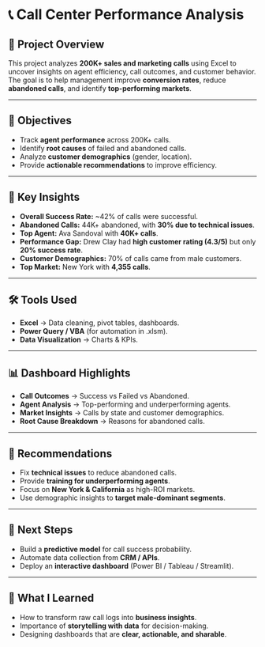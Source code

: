 # 📞 Call Center Performance Analysis

## 📌 Project Overview
This project analyzes **200K+ sales and marketing calls** using Excel to uncover insights on agent efficiency, call outcomes, and customer behavior.  
The goal is to help management improve **conversion rates**, reduce **abandoned calls**, and identify **top-performing markets**.

---

## 🎯 Objectives
- Track **agent performance** across 200K+ calls.
- Identify **root causes** of failed and abandoned calls.
- Analyze **customer demographics** (gender, location).
- Provide **actionable recommendations** to improve efficiency.

---

## 🔑 Key Insights
- **Overall Success Rate:** ~42% of calls were successful.  
- **Abandoned Calls:** 44K+ abandoned, with **30% due to technical issues**.  
- **Top Agent:** Ava Sandoval with **40K+ calls**.  
- **Performance Gap:** Drew Clay had **high customer rating (4.3/5)** but only **20% success rate**.  
- **Customer Demographics:** 70% of calls came from male customers.  
- **Top Market:** New York with **4,355 calls**.  

---

## 🛠 Tools Used
- **Excel** → Data cleaning, pivot tables, dashboards.  
- **Power Query / VBA** (for automation in .xlsm).  
- **Data Visualization** → Charts & KPIs.  

---

## 📊 Dashboard Highlights
- **Call Outcomes** → Success vs Failed vs Abandoned.  
- **Agent Analysis** → Top-performing and underperforming agents.  
- **Market Insights** → Calls by state and customer demographics.  
- **Root Cause Breakdown** → Reasons for abandoned calls.  

---

## 📌 Recommendations
- Fix **technical issues** to reduce abandoned calls.  
- Provide **training for underperforming agents**.  
- Focus on **New York & California** as high-ROI markets.  
- Use demographic insights to **target male-dominant segments**.  

---

## 🚀 Next Steps
- Build a **predictive model** for call success probability.  
- Automate data collection from **CRM / APIs**.  
- Deploy an **interactive dashboard** (Power BI / Tableau / Streamlit).  

---

## 📖 What I Learned
- How to transform raw call logs into **business insights**.  
- Importance of **storytelling with data** for decision-making.  
- Designing dashboards that are **clear, actionable, and sharable**.  
